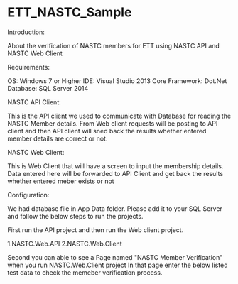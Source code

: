# ETT_NASTC_Sample
Introduction:

About the verification of NASTC members for ETT using NASTC API and NASTC Web Client

Requirements:

OS: Windows 7 or Higher
IDE: Visual Studio 2013
Core Framework: Dot.Net
Database: SQL Server 2014

NASTC API Client:

This is the API client we used to communicate with Database for reading the NASTC Member details.
From Web client requests will be posting to API client and then API client will sned back the results whether entered 
member details are correct or not.

NASTC Web Client:

This is Web Client that will have a screen to input the membership details. 
Data entered here will be forwarded to API Client and get back the results whether entered meber exists or not

Configuration:

We had database file in App Data folder. Please add it to your SQL Server and follow the below steps to run the projects.

First run the API project and then run the Web client project.

1.NASTC.Web.API
2.NASTC.Web.Client 

Second you can able to see a Page named "NASTC Member Verification" when you run NASTC.Web.Client project
In that page enter the below listed test data to check the memeber verification process.

